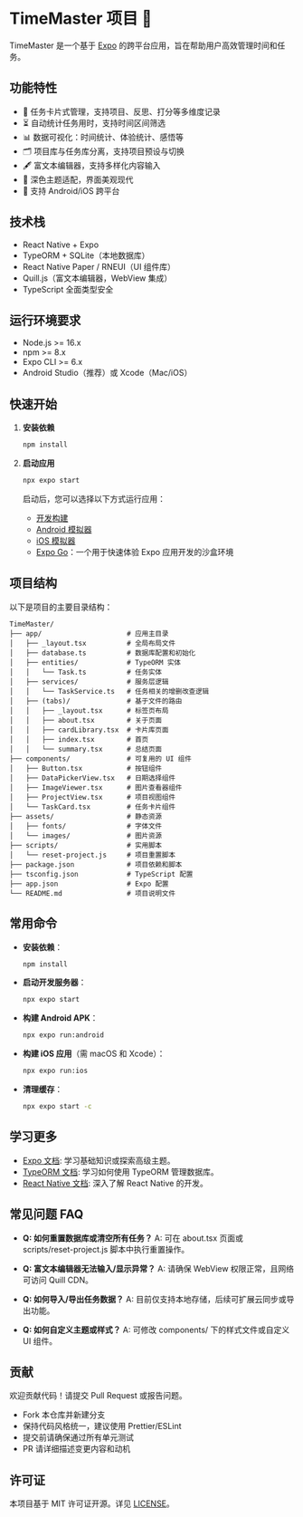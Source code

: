 # TimeMaster 项目 👋

TimeMaster 是一个基于 [Expo](https://expo.dev) 的跨平台应用，旨在帮助用户高效管理时间和任务。

## 功能特性

- 📝 任务卡片式管理，支持项目、反思、打分等多维度记录
- ⏳ 自动统计任务用时，支持时间区间筛选
- 📊 数据可视化：时间统计、体验统计、感悟等
- 🗂️ 项目库与任务库分离，支持项目预设与切换
- 🖋️ 富文本编辑器，支持多样化内容输入
- 🌙 深色主题适配，界面美观现代
- 📱 支持 Android/iOS 跨平台

## 技术栈

- React Native + Expo
- TypeORM + SQLite（本地数据库）
- React Native Paper / RNEUI（UI 组件库）
- Quill.js（富文本编辑器，WebView 集成）
- TypeScript 全面类型安全

## 运行环境要求

- Node.js >= 16.x
- npm >= 8.x
- Expo CLI >= 6.x
- Android Studio（推荐）或 Xcode（Mac/iOS）

## 快速开始

1. **安装依赖**

   ```bash
   npm install
   ```

2. **启动应用**

   ```bash
   npx expo start
   ```

   启动后，您可以选择以下方式运行应用：

   - [开发构建](https://docs.expo.dev/develop/development-builds/introduction/)
   - [Android 模拟器](https://docs.expo.dev/workflow/android-studio-emulator/)
   - [iOS 模拟器](https://docs.expo.dev/workflow/ios-simulator/)
   - [Expo Go](https://expo.dev/go)：一个用于快速体验 Expo 应用开发的沙盒环境

## 项目结构

以下是项目的主要目录结构：

```
TimeMaster/
├── app/                     # 应用主目录
│   ├── _layout.tsx          # 全局布局文件
│   ├── database.ts          # 数据库配置和初始化
│   ├── entities/            # TypeORM 实体
│   │   └── Task.ts          # 任务实体
│   ├── services/            # 服务层逻辑
│   │   └── TaskService.ts   # 任务相关的增删改查逻辑
│   ├── (tabs)/              # 基于文件的路由
│   │   ├── _layout.tsx      # 标签页布局
│   │   ├── about.tsx        # 关于页面
│   │   ├── cardLibrary.tsx  # 卡片库页面
│   │   ├── index.tsx        # 首页
│   │   └── summary.tsx      # 总结页面
├── components/              # 可复用的 UI 组件
│   ├── Button.tsx           # 按钮组件
│   ├── DataPickerView.tsx   # 日期选择组件
│   ├── ImageViewer.tsx      # 图片查看器组件
│   ├── ProjectView.tsx      # 项目视图组件
│   └── TaskCard.tsx         # 任务卡片组件
├── assets/                  # 静态资源
│   ├── fonts/               # 字体文件
│   └── images/              # 图片资源
├── scripts/                 # 实用脚本
│   └── reset-project.js     # 项目重置脚本
├── package.json             # 项目依赖和脚本
├── tsconfig.json            # TypeScript 配置
├── app.json                 # Expo 配置
└── README.md                # 项目说明文件
```

## 常用命令

- **安装依赖**：
  ```bash
  npm install
  ```

- **启动开发服务器**：
  ```bash
  npx expo start
  ```

- **构建 Android APK**：
  ```bash
  npx expo run:android
  ```

- **构建 iOS 应用**（需 macOS 和 Xcode）：
  ```bash
  npx expo run:ios
  ```

- **清理缓存**：
  ```bash
  npx expo start -c
  ```

## 学习更多

- [Expo 文档](https://docs.expo.dev/): 学习基础知识或探索高级主题。
- [TypeORM 文档](https://typeorm.io/): 学习如何使用 TypeORM 管理数据库。
- [React Native 文档](https://reactnative.dev/): 深入了解 React Native 的开发。

## 常见问题 FAQ

- **Q: 如何重置数据库或清空所有任务？**
  A: 可在 about.tsx 页面或 scripts/reset-project.js 脚本中执行重置操作。

- **Q: 富文本编辑器无法输入/显示异常？**
  A: 请确保 WebView 权限正常，且网络可访问 Quill CDN。

- **Q: 如何导入/导出任务数据？**
  A: 目前仅支持本地存储，后续可扩展云同步或导出功能。

- **Q: 如何自定义主题或样式？**
  A: 可修改 components/ 下的样式文件或自定义 UI 组件。

## 贡献

欢迎贡献代码！请提交 Pull Request 或报告问题。

- Fork 本仓库并新建分支
- 保持代码风格统一，建议使用 Prettier/ESLint
- 提交前请确保通过所有单元测试
- PR 请详细描述变更内容和动机

## 许可证

本项目基于 MIT 许可证开源。详见 [LICENSE](./LICENSE)。
